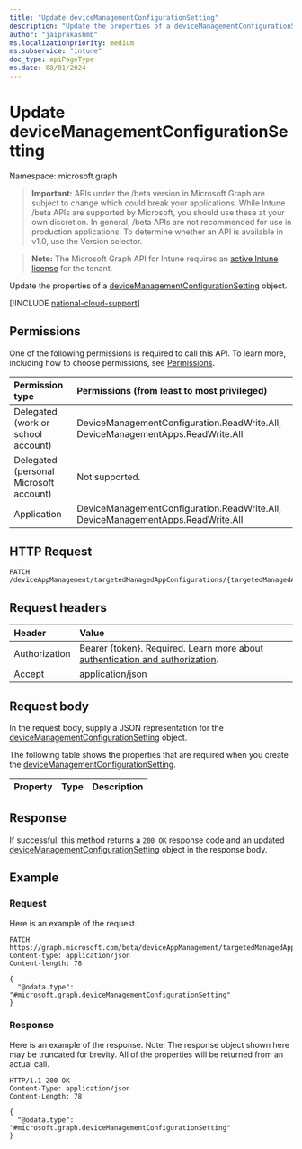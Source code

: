 ```yaml
---
title: "Update deviceManagementConfigurationSetting"
description: "Update the properties of a deviceManagementConfigurationSetting object."
author: "jaiprakashmb"
ms.localizationpriority: medium
ms.subservice: "intune"
doc_type: apiPageType
ms.date: 08/01/2024
---
```


# Update deviceManagementConfigurationSetting

Namespace: microsoft.graph

> **Important:** APIs under the /beta version in Microsoft Graph are subject to change which could break your applications. While Intune /beta APIs are supported by Microsoft, you should use these at your own discretion. In general, /beta APIs are not recommended for use in production applications. To determine whether an API is available in v1.0, use the Version selector.

> **Note:** The Microsoft Graph API for Intune requires an [active Intune license](https://go.microsoft.com/fwlink/?linkid=839381) for the tenant.

Update the properties of a [deviceManagementConfigurationSetting](../resources/intune-mam-devicemanagementconfigurationsetting.md) object.

[!INCLUDE [national-cloud-support](../../includes/all-clouds.md)]

## Permissions
One of the following permissions is required to call this API. To learn more, including how to choose permissions, see [Permissions](/graph/permissions-reference).

|Permission type|Permissions (from least to most privileged)|
|:---|:---|
|Delegated (work or school account)|DeviceManagementConfiguration.ReadWrite.All, DeviceManagementApps.ReadWrite.All|
|Delegated (personal Microsoft account)|Not supported.|
|Application|DeviceManagementConfiguration.ReadWrite.All, DeviceManagementApps.ReadWrite.All|

## HTTP Request
<!-- {
  "blockType": "ignored"
}
-->
``` http
PATCH /deviceAppManagement/targetedManagedAppConfigurations/{targetedManagedAppConfigurationId}/settings/{deviceManagementConfigurationSettingId}
```

## Request headers
|Header|Value|
|:---|:---|
|Authorization|Bearer {token}. Required. Learn more about [authentication and authorization](/graph/auth/auth-concepts).|
|Accept|application/json|

## Request body
In the request body, supply a JSON representation for the [deviceManagementConfigurationSetting](../resources/intune-mam-devicemanagementconfigurationsetting.md) object.

The following table shows the properties that are required when you create the [deviceManagementConfigurationSetting](../resources/intune-mam-devicemanagementconfigurationsetting.md).

|Property|Type|Description|
|:---|:---|:---|



## Response
If successful, this method returns a `200 OK` response code and an updated [deviceManagementConfigurationSetting](../resources/intune-mam-devicemanagementconfigurationsetting.md) object in the response body.

## Example

### Request
Here is an example of the request.
``` http
PATCH https://graph.microsoft.com/beta/deviceAppManagement/targetedManagedAppConfigurations/{targetedManagedAppConfigurationId}/settings/{deviceManagementConfigurationSettingId}
Content-type: application/json
Content-length: 78

{
  "@odata.type": "#microsoft.graph.deviceManagementConfigurationSetting"
}
```

### Response
Here is an example of the response. Note: The response object shown here may be truncated for brevity. All of the properties will be returned from an actual call.
``` http
HTTP/1.1 200 OK
Content-Type: application/json
Content-Length: 78

{
  "@odata.type": "#microsoft.graph.deviceManagementConfigurationSetting"
}
```